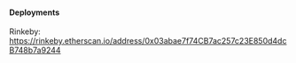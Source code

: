 #### Deployments

Rinkeby: https://rinkeby.etherscan.io/address/0x03abae7f74CB7ac257c23E850d4dcB748b7a9244
